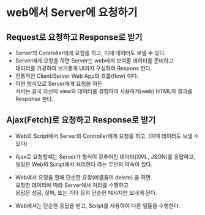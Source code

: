 # web에서 Server에 요청하기

## Request로 요청하고 Response로 받기
* Server의 Controller에게 요청을 하고, 이때 데이터도 보낼 수 있다.
* Server에게 요청을 하면 Server는 web에게 보여줄 데이터를 준비하고  
데이터를 가공하여 보기좋게 UI까지 구성하여 Respons 한다.
* 전통적인 Client/Server Web App의 흐름(flow) 이다.
* 어떤 방식으로 Server에게 요청을 하든  
서버는 결국 자신의 view와 데이터를 결합하여 사용하게(web) HTML의 결과를 Response 한다.

## Ajax(Fetch)로 요청하고 Response로 받기
* Web의 Script에서 Server의 Controller에게 요청을 하고, (이때 데이터도 보낼 수 있다)
* Ajax로 요청할때는 Server가 형식이 갖추어진 데이터(XML, JSON)를 응답하고,  
뒷일은 Web의 Script에서 처리한다 라는 무언의 약속이 있다.

* Web에서 요청을 할때 단순한 요청(예를들어 delete) 을 하면  
요청한 데이터에 따라 Server에서 처리를 수행하고  
응답은 성공, 실패, 또는 기타 등의 단순한 메시지만 보내게 된다.

* Web에서는 단순한 응답을 받고, Script를 사용하여 다른 일들을 수행한다.
